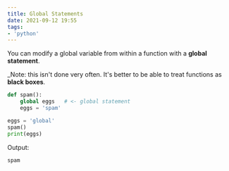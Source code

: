 ```yaml
---
title: Global Statements
date: 2021-09-12 19:55
tags:
- 'python'
---
```


You can modify a global variable from within a function with a **global
statement**.

_Note: this isn't done very often. It's better to be able to treat functions as
**black boxes**.

```python
def spam():
    global eggs   # <- global statement
    eggs = 'spam'

eggs = 'global'
spam()
print(eggs)
```

Output:

```bash
spam
```
